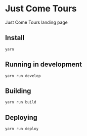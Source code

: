 # Just Come Tours
Just Come Tours landing page

## Install
`yarn`

## Running in development
`yarn run develop`

## Building
`yarn run build`

## Deploying
`yarn run deploy`
